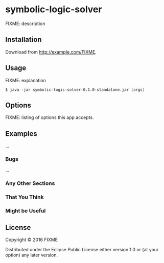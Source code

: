 # symbolic-logic-solver

FIXME: description

## Installation

Download from http://example.com/FIXME.

## Usage

FIXME: explanation

    $ java -jar symbolic-logic-solver-0.1.0-standalone.jar [args]

## Options

FIXME: listing of options this app accepts.

## Examples

...

### Bugs

...

### Any Other Sections
### That You Think
### Might be Useful

## License

Copyright © 2016 FIXME

Distributed under the Eclipse Public License either version 1.0 or (at
your option) any later version.
